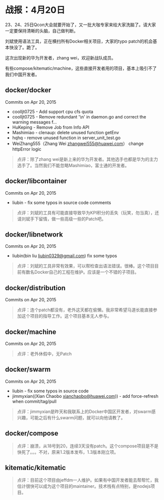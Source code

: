 # 战报：4月20日

23、24、25日Qcon大会就要开始了，又一批大咖专家来给大家洗脑了。请大家一定要保持清晰的头脑，自己做判断。

刘斌使用语法工具，正在横扫所有Docker相关项目，大家的typo patch的机会基本快没了。跪了。

这次出现新的华为开发者，zhang wei，欢迎新战队成员。

有些compose/kitematic/machine，这些直接开发者用的项目，基本上吸引不了我们中国开发者。


## docker/docker

Commits on Apr 20, 2015

- coolljt0725 - Add support cpu cfs quota
- coolljt0725 - Remove redundant '\n' in daemon.go and correct the warning messages f… 
- HuKeping - Remove Job from Info API
- Mashimiao - clenaup: delete unused function getEnv
- hqhq  - remove unused function in server_unit_test.go
- WeiZhang555（Zhang Wei <zhangwei555@huawei.com>） change httpError logic

> 点评：除了zhang wei是新上来的华为开发者。其他选手也都是华为的主力选手了。当然我们不能忽略Mashimiao，富士通的开发者。

## docker/libcontainer

Commits on Apr 20, 2015

- liubin - fix some typos in source code comments

> 点评：刘斌的工具有可能直接导致华为KPI积分的丢失（玩笑，勿当真），还请刘斌手下留情，做一些高级一些的Patch吧。


## docker/libnetwork

Commits on Apr 20, 2015

- liubin(bin liu <liubin0329@gmail.com>) fix some typos

> 点评：刘斌的工具非常有效果，可以帮检查出语法错误。很棒。这个项目目前有数名Docker自己的工程在维护。应该是一个不错的子项目。
 

## docker/distribution

Commits on Apr 20, 2015

> 点评：连个patch都没有，老外这天都在偷懒。我非常希望马道长能直接参加这个项目的指导工作。这个项目基本无人参与。


## docker/machine

Commits on Apr 20, 2015

> 点评：老外休假中，无Patch

## docker/swarm

Commits on Apr 20, 2015
- liubin - fix some typos in source code
- jimmyxian((Xian Chaobo <xianchaobo@huawei.com>)) - add force-refresh when commit/tag/pull

> 点评：jimmyxian是昨天和我联系上的Docker中国区开发者，对swarm感兴趣，可能之后有什么swarm问题，就可以向他请教了。


## docker/compose

>  点评：崩溃，从18号到20，连续3天没有patch。这个compose项目是不是快死了。。。不对，原来1.2版本发布，1.3版本刚立项。

## kitematic/kitematic



> 点评：目前这个项目由jeffdm一人维护。如果有中国开发者能去帮帮忙，我估计很快可以成为这个项目的maintainer。技术栈有点特别，是nodejs项目。